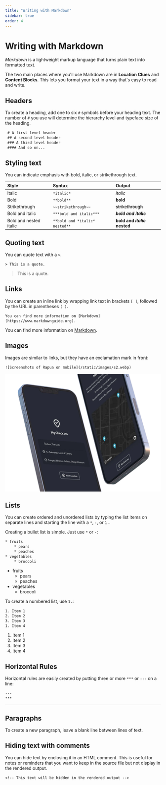 ```yaml
---
title: "Writing with Markdown"
sidebar: true
order: 4
---
```


# Writing with Markdown

*Markdown* is a lightweight markup language that turns plain text into formatted text.

The two main places where you'll use Markdown are in **Location Clues** and **Content Blocks**. This lets you format your text in a way that's easy to read and write.

## Headers

To create a heading, add one to six `#` symbols before your heading text. The number of `#` you use will determine the hierarchy level and typeface size of the heading.

```
 # A first level header
 ## A second level header
 ### A third level header
 #### And so on...
```

## Styling text

You can indicate emphasis with bold, italic, or strikethrough text.

| Style       | Syntax         | Output         |
|:------------|:---------------|:---------------|
| Italic      | `*italic*`     | *italic*       |
| Bold        | `**bold**`     | **bold**       |
| Strikethrough | `~~strikethrough~~` | ~~strikethrough~~ |
| Bold and italic | `***bold and italic***` | ***bold and italic*** |
| Bold and nested italic | `**bold and *italic* nested**` | **bold and *italic* nested** |

## Quoting text

You can quote text with a `>`.

```
> This is a quote.
```

> This is a quote.

## Links

You can create an inline link by wrapping link text in brackets `[ ]`, followed by the URL in parentheses `( )`.

```
You can find more information on [Markdown](https://www.markdownguide.org).
```

You can find more information on [Markdown](https://www.markdownguide.org).

## Images

Images are similar to links, but they have an exclamation mark in front:

```
![Screenshots of Rapua on mobile](/static/images/s2.webp)
```

![Screenshots of Rapua on mobile](/static/images/s2.webp)

## Lists

You can create ordered and unordered lists by typing the list items on separate lines and starting the line with a `*`, `-`, or `1.`.

Creating a bullet list is simple. Just use `*` or `-`:

```
* fruits
    * pears
    * peaches
* vegetables
    * broccoli
```

-   fruits
    -   pears
    -   peaches
-   vegetables
    -   broccoli

To create a numbered list, use `1.`:

```
1. Item 1
2. Item 2
3. Item 3
1. Item 4
```

1.  Item 1
2.  Item 2
3.  Item 3
4.  Item 4

## Horizontal Rules

Horizontal rules are easily created by putting three or more `***` or `---` on a line:

```
---
***
```

* * * * *

## Paragraphs

To create a new paragraph, leave a blank line between lines of text.

## Hiding text with comments

You can hide text by enclosing it in an HTML comment. This is useful for notes or reminders that you want to keep in the source file but not display in the rendered output.

```
<!-- This text will be hidden in the rendered output -->
```


